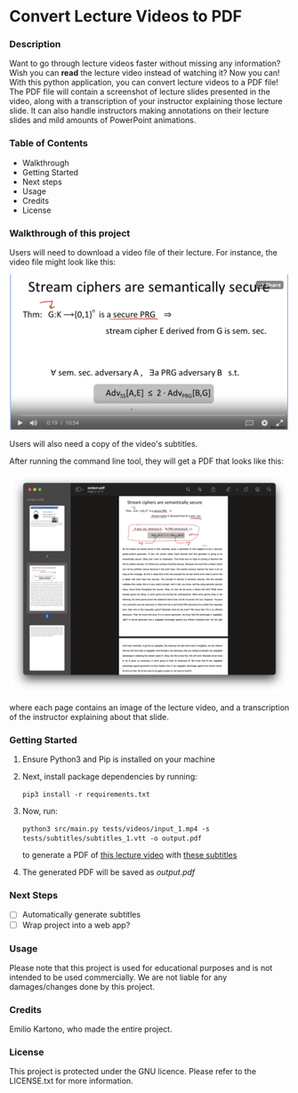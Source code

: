 # Convert Lecture Videos to PDF

### Description
Want to go through lecture videos faster without missing any information? Wish you can **read** the lecture video instead of watching it? Now you can! With this python application, you can convert lecture videos to a PDF file! The PDF file will contain a screenshot of lecture slides presented in the video, along with a transcription of your instructor explaining those lecture slide. It can also handle instructors making annotations on their lecture slides and mild amounts of PowerPoint animations.

### Table of Contents
- Walkthrough
- Getting Started
- Next steps
- Usage
- Credits
- License

### Walkthrough of this project
Users will need to download a video file of their lecture. For instance, the video file might look like this:

<div width="100%">
    <p align="center">
<img src="docs/video-screenshot.png" width="600px"/>
    </p>
</div>

Users will also need a copy of the video's subtitles.

After running the command line tool, they will get a PDF that looks like this:

<div width="100%">
    <p align="center">
<img src="docs/pdf-screenshot.png" width="600px"/>
    </p>
</div>

where each page contains an image of the lecture video, and a transcription of the instructor explaining about that slide.


### Getting Started
1. Ensure Python3 and Pip is installed on your machine
2. Next, install package dependencies by running:
    
    ```pip3 install -r requirements.txt```

3. Now, run:
   
    ```python3 src/main.py tests/videos/input_1.mp4 -s tests/subtitles/subtitles_1.vtt -o output.pdf```

    to generate a PDF of [this lecture video](tests/videos/input_1.mp4) with [these subtitles](```tests/subtitles/subtitles_1.vtt```)

4. The generated PDF will be saved as *output.pdf*
    
### Next Steps
- [ ] Automatically generate subtitles
- [ ] Wrap project into a web app?

### Usage
Please note that this project is used for educational purposes and is not intended to be used commercially. We are not liable for any damages/changes done by this project.

### Credits
Emilio Kartono, who made the entire project.

### License
This project is protected under the GNU licence. Please refer to the LICENSE.txt for more information.